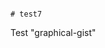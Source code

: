                                                                                                                                                                                                                                                                                                                                                                       # test7
Test "graphical-gist"